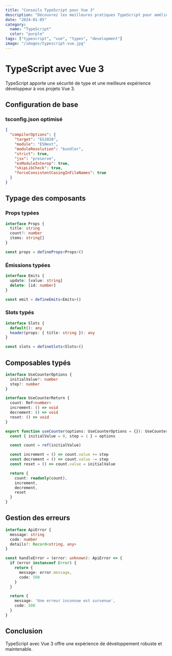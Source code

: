 ```yaml
---
title: "Conseils TypeScript pour Vue 3"
description: "Découvrez les meilleures pratiques TypeScript pour améliorer votre développement Vue 3."
date: "2024-01-05"
category:
  name: "TypeScript"
  color: "purple"
tags: ["typescript", "vue", "types", "development"]
image: "/images/typescript-vue.jpg"
---
```


# TypeScript avec Vue 3

TypeScript apporte une sécurité de type et une meilleure expérience développeur à vos projets Vue 3.

## Configuration de base

### tsconfig.json optimisé

```json
{
  "compilerOptions": {
    "target": "ES2020",
    "module": "ESNext",
    "moduleResolution": "bundler",
    "strict": true,
    "jsx": "preserve",
    "esModuleInterop": true,
    "skipLibCheck": true,
    "forceConsistentCasingInFileNames": true
  }
}
```

## Typage des composants

### Props typées

```typescript
interface Props {
  title: string
  count?: number
  items: string[]
}

const props = defineProps<Props>()
```

### Émissions typées

```typescript
interface Emits {
  update: [value: string]
  delete: [id: number]
}

const emit = defineEmits<Emits>()
```

### Slots typés

```typescript
interface Slots {
  default(): any
  header(props: { title: string }): any
}

const slots = defineSlots<Slots>()
```

## Composables typés

```typescript
interface UseCounterOptions {
  initialValue?: number
  step?: number
}

interface UseCounterReturn {
  count: Ref<number>
  increment: () => void
  decrement: () => void
  reset: () => void
}

export function useCounter(options: UseCounterOptions = {}): UseCounterReturn {
  const { initialValue = 0, step = 1 } = options

  const count = ref(initialValue)

  const increment = () => count.value += step
  const decrement = () => count.value -= step
  const reset = () => count.value = initialValue

  return {
    count: readonly(count),
    increment,
    decrement,
    reset
  }
}
```

## Gestion des erreurs

```typescript
interface ApiError {
  message: string
  code: number
  details?: Record<string, any>
}

const handleError = (error: unknown): ApiError => {
  if (error instanceof Error) {
    return {
      message: error.message,
      code: 500
    }
  }

  return {
    message: 'Une erreur inconnue est survenue',
    code: 500
  }
}
```

## Conclusion

TypeScript avec Vue 3 offre une expérience de développement robuste et maintenable.
